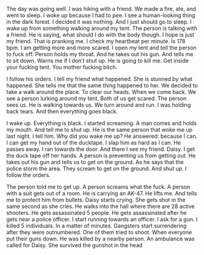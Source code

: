 The day was going well. I was hiking with a friend. We made a fire, ate, and went to sleep. I woke up because I had to pee. I see a human-looking thing in the dark forest. I decided it was nothing. And I just should go to sleep. I wake up from something walking around my tent. The person is talking with a friend. He is saying, what should I do with the body though. I hope is just my friend. That is pranking me. I check my heartbeat per minute. Is 178 bpm. I am getting more and more scared. I open my tent and tell the person to fuck off. Person holds my throat. And he takes out his gun. And tells me to sit down. Warns me if I don’t shut up. He is going to kill me. Get inside your fucking tent. You mother fucking bitch. 

I follow his orders. I tell my friend what happened. She is stunned by what happened. She tells me that the same thing happened to her. We decided to take a walk around the place. To clear our heads. When we come back. We see a person lurking around my tent. Both of us get scared. The person sees us. He is walking towards us. We turn around and run. I was holding back tears. And then everything goes black. 

I wake up. Everything is black. I started screaming. A man comes and holds my mouth. And tell me to shut up. He is the same person that woke me up last night. I tell him. Why did you wake me up? He answered: because I can. I can get my hand out of the ducktape. I slap him as hard as I can. He passes away. I ran towards the door. And there I see my friend. Daisy. I get the duck tape off her hands. A person is preventing us from getting out. He takes out his gun and tells us to get on the ground. As he says that the police storm the area. They scream to get on the ground. And shut up. I follow the orders. 

The person told me to get up. A person screams what the fuck. A person with a suit gets out of a room. He is carrying an AK-47. He lifts me. And tells me to protect him from bullets. Daisy starts crying. She gets shot in the same second as she cries. He walks into the hall where there are 28 active shooters. He gets assassinated 5 people. He gets assassinated after he gets near a police officer. I start running towards an officer. I ask for a gun. I killed 5 individuals. In a matter of minutes. Gangsters start surrendering after they were outnumbered. One of them tried to shoot. When everyone put their guns down. He was killed by a nearby person. An ambulance was called for Daisy. She survived the gunshot in the head